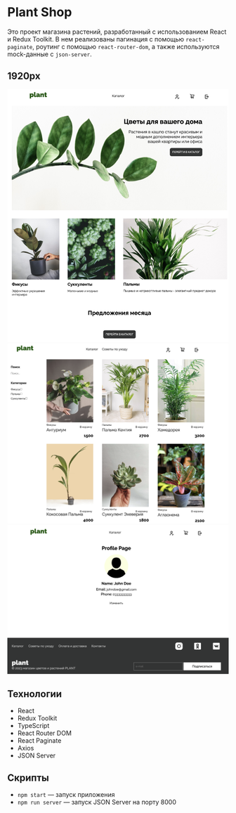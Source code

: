 # Plant Shop

Это проект магазина растений, разработанный с использованием React и Redux Toolkit. В нем реализованы пагинация с помощью `react-paginate`, роутинг с помощью `react-router-dom`, а также используются mock-данные с `json-server`.

## 1920px

<img src="./src/img/plantmd3.png" style="width:920px;" />
<img src="./src/img/plantmd2.png" style="width:920px;" />
<img src="./src/img/plantmd1.png" style="width:920px;" />


## Технологии

- React
- Redux Toolkit
- TypeScript
- React Router DOM
- React Paginate
- Axios
- JSON Server

## Скрипты

- `npm start` — запуск приложения
- `npm run server` — запуск JSON Server на порту 8000
